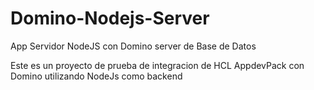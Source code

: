 # Domino-Nodejs-Server
App Servidor NodeJS con Domino server de Base de Datos

Este es un proyecto de prueba de integracion de HCL AppdevPack con Domino utilizando NodeJs como backend
